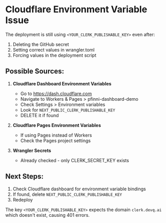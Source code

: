 # Cloudflare Environment Variable Issue

The deployment is still using `<YOUR_CLERK_PUBLISHABLE_KEY>` even after:
1. Deleting the GitHub secret
2. Setting correct values in wrangler.toml
3. Forcing values in the deployment script

## Possible Sources:

1. **Cloudflare Dashboard Environment Variables**
   - Go to https://dash.cloudflare.com
   - Navigate to Workers & Pages > pfinni-dashboard-demo
   - Check Settings > Environment variables
   - Look for `NEXT_PUBLIC_CLERK_PUBLISHABLE_KEY`
   - DELETE it if found

2. **Cloudflare Pages Environment Variables**
   - If using Pages instead of Workers
   - Check the Pages project settings

3. **Wrangler Secrets**
   - Already checked - only CLERK_SECRET_KEY exists

## Next Steps:

1. Check Cloudflare dashboard for environment variable bindings
2. If found, delete `NEXT_PUBLIC_CLERK_PUBLISHABLE_KEY`
3. Redeploy

The key `<YOUR_CLERK_PUBLISHABLE_KEY>` expects the domain `clerk.devq.ai` which doesn't exist, causing 401 errors.